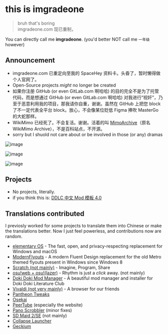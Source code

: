 # this is imgradeone

> bruh that's boring<br>
> imgradeone.com 现已重制，

You can directly call me **imgradeone**. (you'd better NOT call me `一年级` however)

## Announcement

- imgradeone.com 已重定向至我的 SpaceHey 资料卡。头昏了，暂时懒得做个人官网了。
- Open-Source projects *might* no longer be created
- 如果你注册 GitHub (or even GitLab.com 啊哈哈) 的目的完全不是为了托管代码，而是想通过 GitHub (or even GitLab.com 啊哈哈) 对我进行“视奸”，乃至于恶意利用我的项目，那我请你自重，谢谢。虽然在 GitHub 上把您 block 了不一定代表全平台 block。放心，不会像某位贬低 Figma 捧吹 MasterGo 的大蛇那样。
- WikiMimo 已经死了。不会复活。谢谢。活着的叫 [MimoArchive](https://archive.wikimimo.com/)（原名 WikiMimo Archive），不是百科站点，不开源。
- sorry but I shuold not care about or be involved in those (or any) dramas

![image](https://github.com/imgradeone/imgradeone/assets/30969327/cfe07c31-dfc2-4d35-b6d2-75e63bfdc92f)

![image](https://github.com/imgradeone/imgradeone/assets/30969327/cd648459-5faf-47fe-a4cc-f4bead3b90ed)

![image](https://github.com/imgradeone/imgradeone/assets/30969327/c05f0ccb-da87-4e1e-8cef-b8d5e6c2feee)

## Projects

- No projects, literally.
- if you think this is: [DDLC 中文 Mod 模板 4.0](https://github.com/DokiMod/DDLCModTemplate-Chinese-future)

## Translations contributed
I previosly worked for some projects to translate them into Chinese or make the translations better. Now I just feel powerless, and contributions now are random.

- [elementary OS](https://elementary.io) - The fast, open, and privacy-respecting replacement for Windows and macOS
- [ModernFlyouts](https://github.com/ShankarBUS/ModernFlyouts) - A modern Fluent Design replacement for the old Metro themed flyouts present in Windows since Windows 8
- [Scratch (not mainly)](https://scratch.mit.edu) - Imagine, Program, Share
- [osu!web + osu!(lazer)](https://osu.ppy.sh) - Rhythm is just a *click* away. (not mainly)
- [Doki Doki Mod Manager](https://doki.space) - A beautiful mod manager and installer for Doki Doki Literature Club
- [Vivaldi (not very mainly)](https://vivaldi.com) - A browser for our friends
- [Pantheon Tweaks](https://github.com/pantheon-tweaks/pantheon-tweaks)
- [Osekai](https://osekai.net)
- [PeerTube](https://joinpeertube.org) (especially the website)
- [Pano Scrobbler](https://github.com/kawaiiDango/pScrobbler) (minor fixes)
- [SD Maid 2/SE](https://github.com/d4rken-org/sdmaid-se) (not mainly)
- [Collapse Launcher](https://github.com/neon-nyan/Collapse)
- [Geckium](https://github.com/angelbruni/Geckium)

<!--
**imgradeone/imgradeone** is a ✨ _special_ ✨ repository because its `README.md` (this file) appears on your GitHub profile.

Here are some ideas to get you started:

- 🔭 I’m currently working on ...
- 🌱 I’m currently learning ...
- 👯 I’m looking to collaborate on ...
- 🤔 I’m looking for help with ...
- 💬 Ask me about ...
- 📫 How to reach me: ...
- 😄 Pronouns: ...
- ⚡ Fun fact: ...
-->
